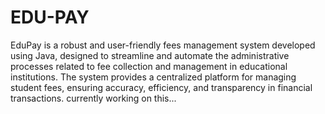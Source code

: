 # EDU-PAY
EduPay is a robust and user-friendly fees management system developed using Java, designed to streamline and automate the administrative processes related to fee collection and management in educational institutions. The system provides a centralized platform for managing student fees, ensuring accuracy, efficiency, and transparency in financial transactions.
currently working on this...
